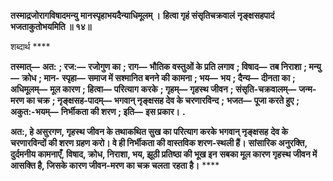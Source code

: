**तस्माद्रजोरागविषादमन्यु** **मानस्पृहाभयदैन्याधिमूलम् ।** **हित्वा गृहं संसृतिचक्रवालं** **नृङ्क्षसहपादं भजताकुतोभयमिति ॥ १४॥** 

शब्दार्थ **** 

**तस्मात्—** **अत:** **; रज:—** **रजोगुण का** **; राग—** **भौतिक वस्तुओं के प्रति लगाव** **; विषाद—** **तब निराशा** **; मन्यु—** **क्रोध** **; मान-** **स्पृहा—** **समाज में सश्मानित बनने की कामना** **; भय—** **भय** **; दैन्य—** **दीनता का** **; अधिमूलम्—** **मूल कारण** **; हित्वा—** **परित्याग** **करके** **; गृहम्—** **गृहस्थ जीवन** **; संसृति-चक्रवालम्—** **जन्म-मरण का चक्र** **; नृङ्क्षसह-पादम्—** **भगवान् नृङ्क्षसह देव के चरणारविन्द** **;** **भजत—** **पूजा करते हुए** **; अकुत:-भयम्—** **निर्भीकता की शरण** **; इति—** **इस प्रकार।** **.** 

**अत:, हे असुरगण, गृहस्थ जीवन के तथाकथित सुख का परित्याग करके भगवान् नृङ्क्षसह** **देव के चरणारविन्दों की शरण ग्रहण करो। वे ही निर्भीकता की वास्तविक शरण-स्थली हैं।** **सांसारिक अनुरक्ति, दुर्दमनीय कामनाएँ, विषाद, क्रोध, निराशा, भय, झूठी प्रतिष्ठा की भूख इन** **सबका मूल कारण गृहस्थ जीवन में आसक्ति है, जिसके कारण जीवन-मरण का चक्र चलता** **रहता है।** **** 
